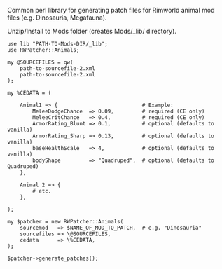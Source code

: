 Common perl library for generating patch files for Rimworld animal mod files (e.g. Dinosauria, Megafauna).

Unzip/Install to Mods folder (creates Mods/_lib/ directory).

    use lib "PATH-TO-Mods-DIR/_lib";
    use RWPatcher::Animals;

    my @SOURCEFILES = qw(
        path-to-sourcefile-2.xml
        path-to-sourcefile-2.xml
    );

    my %CEDATA = (

        Animal1 => {                           # Example:
            MeleeDodgeChance  => 0.09,         # required (CE only)
            MeleeCritChance   => 0.4,          # required (CE only)
            ArmorRating_Blunt => 0.1,          # optional (defaults to vanilla)
            ArmorRating_Sharp => 0.13,         # optional (defaults to vanilla)
            baseHealthScale   => 4,            # optional (defaults to vanilla)
            bodyShape         => "Quadruped",  # optional (defaults to Quadruped)
        },

        Animal 2 => {
            # etc.
        },

    );

    my $patcher = new RWPatcher::Animals(
        sourcemod   => $NAME_OF_MOD_TO_PATCH,  # e.g. "Dinosauria"
        sourcefiles => \@SOURCEFILES,
        cedata      => \%CEDATA,
    );

    $patcher->generate_patches();


